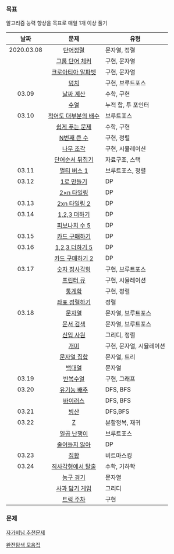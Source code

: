 ### 목표



알고리즘 능력 향상을 목표로 매일 1개 이상 풀기

|    날짜    |                          문제                          | 유형                     |
| :--------: | :----------------------------------------------------: | ------------------------ |
| 2020.03.08 |       [단어정렬](./baekjoon/0308_boj_1181.swift)       | 문자열, 정렬             |
|            |    [그룹 단어 체커](./baekjoon/0308_boj_1316.swift)    | 구현, 문자열             |
|            |  [크로아티아 알파벳](./baekjoon/0308_boj_2941.swift)   | 구현, 문자열             |
|            |         [덩치](./baekjoon/0308_boj_7568.swift)         | 구현, 브루트포스         |
|   03.09    |      [날짜 계산](./baekjoon/0309_boj_1476.swift)       | 수학, 구현               |
|            |         [수열](./baekjoon/0309_boj_2559.swift)         | 누적 합, 투 포인터       |
|   03.10    | [적어도 대부분의 배수](./baekjoon/0310_boj_1145.swift) | 브루트포스               |
|            |    [쉽게 푸는 문제](./baekjoon/0310_boj_1292.swift)    | 수학, 구현               |
|            |     [N번째 큰 수](./baekjoon/0310_boj_2693.swift)      | 구현, 정렬               |
|            |      [나무 조각](./baekjoon/0310_boj_2947.swift)       | 구현, 시뮬레이션         |
|            |   [단어순서 뒤집기](./baekjoon/0310_boj_12605.swift)   | 자료구조, 스택           |
|   03.11    |     [멀티 버스 1](./baekjoon/0311_boj_18868.swift)     | 브루트포스, 정렬         |
|   03.12    |      [1로 만들기](./baekjoon/0312_boj_1463.swift)      | DP                       |
|            |     [2×n 타일링](./baekjoon/0312_boj_11726.swift)      | DP                       |
|   03.13    |    [2xn 타일링 2](./baekjoon/0313_boj_11727.swift)     | DP                       |
|   03.14    |     [1,2,3 더하기](./baekjoon/0314_boj_9095.swift)     | DP                       |
|            |    [피보나치 수 5](./baekjoon/0314_boj_10870.swift)    | DP                       |
|   03.15    |    [카드 구매하기](./baekjoon/0315_boj_11052.swift)    | DP                       |
|   03.16    |   [1,2,3 더하기 5](./baekjoon/0316_boj_15990.swift)    | DP                       |
|            |   [카드 구매하기 2](./baekjoon/0316_boj_16194.swift)   | DP                       |
|   03.17    |    [숫자 정사각형](./baekjoon/0317_boj_1051.swift)     | 구현, 브루트포스         |
|            |      [프린터 큐](./baekjoon/0317_boj_1966.swift)       | 구현, 시뮬레이션         |
|            |        [통계학](./baekjoon/0317_boj_2108.swift)        | 구현, 정렬               |
|            |    [좌표 정렬하기](./baekjoon/0317_boj_11650.swift)    | 정렬                     |
|   03.18    |        [문자열](./baekjoon/0318_boj_1120.swift)        | 문자열, 브루트포스       |
|            |      [문서 검색](./baekjoon/0318_boj_1543.swift)       | 문자열, 브루트포스       |
|            |      [신입 사원](./baekjoon/0318_boj_1946.swift)       | 그리디, 정렬             |
|            |         [개미](./baekjoon/0318_boj_3048.swift)         | 구현, 문자열, 시뮬레이션 |
|            |     [문자열 집합](./baekjoon/0318_boj_14425.swift)     | 문자열, 트리             |
|            |       [백대열](./baekjoon/0318_boj_14490.swift)        | 문자열                   |
|   03.19    |       [반복수열](./baekjoon/0319_boj_2331.swift)       | 구현, 그래프             |
|   03.20    |     [유기농 배추](./baekjoon/0320_boj_1012.swift)      | DFS, BFS                 |
|            |       [바이러스](./baekjoon/0320_boj_2606.swift)       | DFS, BFS                 |
|   03.21    |         [빙산](./baekjoon/0321_boj_2573.swift)         | DFS,BFS                  |
|   03.22    |          [Z](./baekjoon/0322_boj_1074.swift)           | 분할정복, 재귀           |
|            |     [일곱 난쟁이](./baekjoon/0322_boj_2309.swift)      | 브루트포스               |
|            |    [줄어들지 않아](./baekjoon/0322_boj_2688.swift)     | DP                       |
|   03.23    |        [집합](./baekjoon/0323_boj_11723.swift)         | 비트마스킹               |
|   03.24    |  [직사각형에서 탈출](./baekjoon/0324_boj_1085.swift)   | 수학, 기하학             |
|            |      [농구 경기](./baekjoon/0324_boj_1159.swift)       | 문자열                   |
|            |    [사과 담기 게임](./baekjoon/0324_boj_2828.swift)    | 그리디                   |
|            |      [트럭 주차](./baekjoon/0324_boj_2979.swift)       | 구현                     |



### 문제

[자가비님 추천문제](https://www.acmicpc.net/workbook/view/4344)

[완전탐색 모음집](https://www.acmicpc.net/workbook/view/7387)


